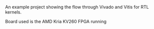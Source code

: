 An example project showing the flow through Vivado and Vitis for RTL kernels.

Board used is the AMD Kria KV260 FPGA running 
